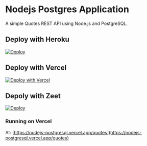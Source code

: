 # Nodejs Postgres Application

A simple Quotes REST API using Node.js and PostgreSQL.

## Deploy with Heroku

[![Deploy](https://www.herokucdn.com/deploy/button.svg)](https://heroku.com/deploy?template=https://github.com/geshan/nodejs-posgresql/tree/master)

## Deploy with Vercel

[![Deploy with Vercel](https://vercel.com/button)](https://vercel.com/new/git/external?repository-url=https%3A%2F%2Fgithub.com%2Fgeshan%2Fnodejs-posgresql)

## Depoly with Zeet

[![Deploy](https://deploy.zeet.co/nodejs-posgresql.svg)](https://deploy.zeet.co/?url=https://github.com/geshan/nodejs-posgresql)

### Running on Vercel

At: [https://nodejs-postgresql.vercel.app/quotes](https://nodejs-postgresql.vercel.app/quotes)


